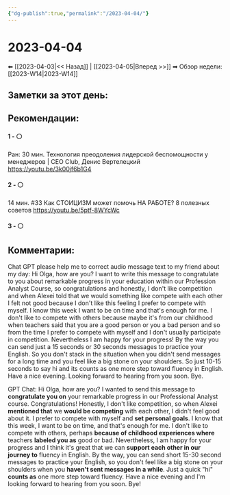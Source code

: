 ```yaml
---
{"dg-publish":true,"permalink":"/2023-04-04/"}
---
```


# 2023-04-04

⬅  [[2023-04-03\|<<  Назад]] | [[2023-04-05\|Вперед >>]]  ➡
Обзор недели: [[2023-W14\|2023-W14]]


## Заметки за этот день:



## Рекомендации:

#### 1 - ⚪ 
Ран: 30 мин. Технология преодоления лидерской беспомощности у менеджеров | CEO Club, Денис Вертелецкий
https://youtu.be/3k00jf6b1G4
#### 2 - ⚪ 
14 мин. #33 Как СТОИЦИЗМ может помочь НА РАБОТЕ? 8 полезных советов
https://youtu.be/5ptf-8WYcWc



#### 3 - ⚪ 


## Комментарии:
Chat GPT please help me to correct audio message text to my friend about my day:
Hi Olga, how are you? I want to write this message to congratulate to you about remarkable progress in your education within our Profession Analyst Course, so congratulations and honestly, I don't like competition and when Alexei told that we would something like compete with each other I felt not good because I don't like this feeling I prefer to compete with myself. I know this week I want to be on time and that's enough for me. I don't like to compete with others because maybe it's from our childhood when teachers said that you are a good person or you a bad person and so from the time I prefer to compete with myself and I don't usually participate in competition. Nevertheless I am happy for your progress!
By the way you can send just a 15 seconds or 30 seconds messages to practice your English. So you don't stack in the situation when you didn't send messages for a long time and you feel like a big stone on your shoulders. So just 10-15 seconds to say hi and its counts as one more step toward fluency in English.
Have a nice evening. Looking forward to hearing from you soon. Bye.

GPT Chat:
Hi Olga, how are you? I wanted to send this message to **congratulate you on** your remarkable progress in our Professional Analyst course. Congratulations! Honestly, I don't like competition, so when Alexei **mentioned that** we **would be competing** with each other, I didn't feel good about it. I prefer to compete with myself and **set personal goals**. I know that this week, I want to be on time, and that's enough for me. I don't like to compete with others, perhaps **because of childhood experiences where** teachers **labeled you as** good or bad. Nevertheless, I am happy for your progress and I think it's great that we can **support each other in our journey to** fluency in English. By the way, you can send short 15-30 second messages to practice your English, so you don't feel like a big stone on your shoulders when you **haven't sent messages in a while**. Just a quick "hi" **counts as** one more step toward fluency. Have a nice evening and I'm looking forward to hearing from you soon. Bye!